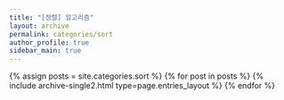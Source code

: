 ```yaml
---
title: "[정렬] 알고리즘"
layout: archive
permalink: categories/sort
author_profile: true
sidebar_main: true
---
```



{% assign posts = site.categories.sort %}
{% for post in posts %} {% include archive-single2.html type=page.entries_layout %} {% endfor %}